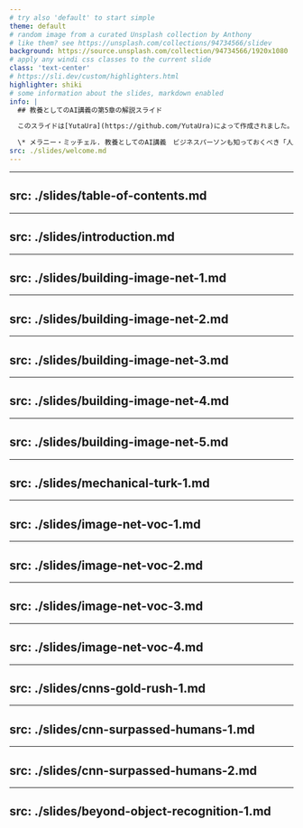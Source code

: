 ```yaml
---
# try also 'default' to start simple
theme: default
# random image from a curated Unsplash collection by Anthony
# like them? see https://unsplash.com/collections/94734566/slidev
background: https://source.unsplash.com/collection/94734566/1920x1080
# apply any windi css classes to the current slide
class: 'text-center'
# https://sli.dev/custom/highlighters.html
highlighter: shiki
# some information about the slides, markdown enabled
info: |
  ## 教養としてのAI講義の第5章の解説スライド

  このスライドは[YutaUra](https://github.com/YutaUra)によって作成されました。

  \* メラニー・ミッチェル. 教養としてのAI講義　ビジネスパーソンも知っておくべき「人工知能」の基礎知識 (Japanese Edition)
src: ./slides/welcome.md
---
```


---
src: ./slides/table-of-contents.md
---

---
src: ./slides/introduction.md
---

---
src: ./slides/building-image-net-1.md
---

---
src: ./slides/building-image-net-2.md
---

---
src: ./slides/building-image-net-3.md
---

---
src: ./slides/building-image-net-4.md
---

---
src: ./slides/building-image-net-5.md
---

---
src: ./slides/mechanical-turk-1.md
---

---
src: ./slides/image-net-voc-1.md
---

---
src: ./slides/image-net-voc-2.md
---

---
src: ./slides/image-net-voc-3.md
---

---
src: ./slides/image-net-voc-4.md
---


---
src: ./slides/cnns-gold-rush-1.md
---

---
src: ./slides/cnn-surpassed-humans-1.md
---

---
src: ./slides/cnn-surpassed-humans-2.md
---

---
src: ./slides/beyond-object-recognition-1.md
---
